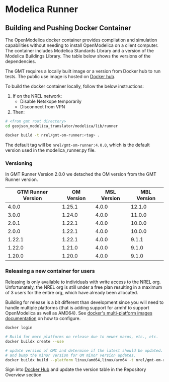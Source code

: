 # Modelica Runner

## Building and Pushing Docker Container

The OpenModelica docker container provides compilation and simulation capabilities without needing to install OpenModelica on a client computer. The container
includes Modelica Standards Library and a version of the Modelica Buildings Library. The table below shows the versions of the dependencies.

The GMT requires a locally built image or a version from Docker hub to run tests. The public use image is hosted on [Docker hub](https://hub.docker.com/r/nrel/gmt-om-runner).

To build the docker container locally, follow the below instructions:

1. If on the NREL network:
    - Disable Netskope temporarily
    - Disconnect from VPN
2. Then:

```bash
# <from gmt root directory>
cd geojson_modelica_translator/modelica/lib/runner

docker build -t nrel/gmt-om-runner:<tag> .
```

The default tag will be `nrel/gmt-om-runner:4.0.0`, which is the default version used in the modelica_runner.py file.

### Versioning

In GMT Runner Version 2.0.0 we detached the OM version from the GMT Runner version.

| GTM Runner Version | OM Version | MSL Version | MBL Version |
| ------------------ | ---------- | ----------- | ----------- |
| 4.0.0              | 1.25.1     | 4.0.0       | 12.1.0      |
| 3.0.0              | 1.24.0     | 4.0.0       | 11.0.0      |
| 2.0.1              | 1.22.1     | 4.0.0       | 10.0.0      |
| 2.0.0              | 1.22.1     | 4.0.0       | 10.0.0      |
| 1.22.1             | 1.22.1     | 4.0.0       | 9.1.1       |
| 1.22.0             | 1.21.0     | 4.0.0       | 9.1.0       |
| 1.20.0             | 1.20.0     | 4.0.0       | 9.1.0       |

### Releasing a new container for users

Releasing is only available to individuals with write access to the NREL org. Unfortunately, the NREL org is still
under a free plan resulting in a maximum of 3 users for the entire org, which have already been allocated.

Building for release is a bit different than development since you will need to handle multiple platforms (that is adding support for armhf to
support OpenModelica as well as AMD64). See
[docker's multi-platform images documentation](https://docs.docker.com/build/building/multi-platform/) on how to configure.

```bash
docker login

# Build for more platforms on release due to newer macos, etc., etc.
docker buildx create --use

# update version of OMC and determine if the latest should be updated. Bump the major version of the GMT Runner for an MBL version,
# and bump the minor version for OM minor version updates.
docker buildx build --platform linux/amd64,linux/arm64 -t nrel/gmt-om-runner:4.0.0 --push .
```

Sign into [Docker Hub](https://hub.docker.com/repository/docker/nrel/gmt-om-runner/general) and update the version
table in the Repository Overview section
